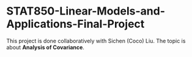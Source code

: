# STAT850-Linear-Models-and-Applications-Final-Project

This project is done collaboratively with Sichen (Coco) Liu. The topic is about **Analysis of Covariance**.
